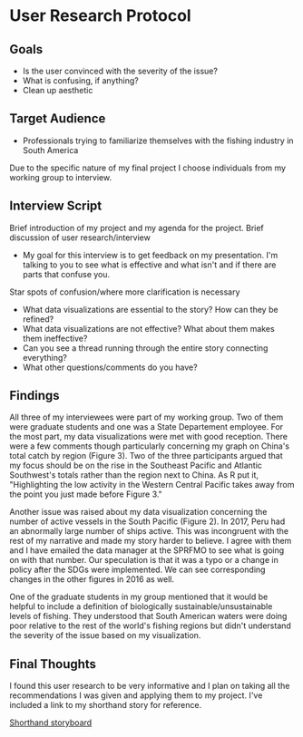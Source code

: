 # User Research Protocol
## Goals
- Is the user convinced with the severity of the issue?
- What is confusing, if anything?
- Clean up aesthetic

## Target Audience
- Professionals trying to familiarize themselves with the fishing industry in South America

Due to the specific nature of my final project I choose individuals from my working group to interview. 

## Interview Script
Brief introduction of my project and my agenda for the project.
Brief discussion of user research/interview
- My goal for this interview is to get feedback on my presentation. I'm talking to you to see what is effective and what isn't and if there are parts that confuse you.

Star spots of confusion/where more clarification is necessary

- What data visualizations are essential to the story? How can they be refined?
- What data visualizations are not effective? What about them makes them ineffective?
- Can you see a thread running through the entire story connecting everything?
- What other questions/comments do you have?

## Findings
All three of my interviewees were part of my working group. Two of them were graduate students and one was a State Departement employee. For the most part, my data visualizations were met with good reception. There were a few comments though particularly concerning my graph on China's total catch by region (Figure 3). Two of the three participants argued that my focus should be on the rise in the Southeast Pacific and Atlantic Southwest's totals rather than the region next to China. As R put it, "Highlighting the low activity in the Western Central Pacific takes away from the point you just made before Figure 3."

Another issue was raised about my data visualization concerning the number of active vessels in the South Pacific (Figure 2). In 2017, Peru had an abnormally large number of ships active. This was incongruent with the rest of my narrative and made my story harder to believe. I agree with them and I have emailed the data manager at the SPRFMO to see what is going on with that number. Our speculation is that it was a typo or a change in policy after the SDGs were implemented. We can see corresponding changes in the other figures in 2016 as well.

One of the graduate students in my group mentioned that it would be helpful to include a definition of biologically sustainable/unsustainable levels of fishing. They understood that South American waters were doing poor relative to the rest of the world's fishing regions but didn't understand the severity of the issue based on my visualization.

## Final Thoughts
I found this user research to be very informative and I plan on taking all the recommendations I was given and applying them to my project. I've included a link to my shorthand story for reference.

[Shorthand storyboard](https://preview.shorthand.com/Om9W4IkWbfFgQh9h)
